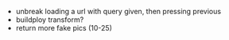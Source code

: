 - unbreak loading a url with query given, then pressing previous
- buildploy transform?
- return more fake pics (10-25)
